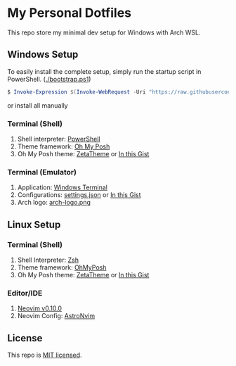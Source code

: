 # My Personal Dotfiles

This repo store my minimal dev setup for Windows with Arch WSL.

## Windows Setup

To easily install the complete setup, simply run the startup script in PowerShell. ([./bootstrap.ps1](./bootstrap.ps1))

```powershell
$ Invoke-Expression $(Invoke-WebRequest -Uri "https://raw.githubusercontent.com/freitaseric/dotfiles/main/bootstrap.ps1")
```

or install all manually

### Terminal (Shell)

1. Shell interpreter: [PowerShell](https://learn.microsoft.com/en-us/powershell/scripting/install/installing-powershell-on-windows?view=powershell-7.4)
2. Theme framework: [Oh My Posh](https://ohmyposh.dev/)
3. Oh My Posh theme: [ZetaTheme](./assets/omp/zeta-theme.omp.json) or [In this Gist](https://gist.githubusercontent.com/freitaseric/6ab2412223ab3931753c4659c380c015/raw/203cb9baca810835fb199e6263a4647d82427810/zeta-theme.omp.json)

### Terminal (Emulator)

1. Application: [Windows Terminal](https://apps.microsoft.com/detail/9n0dx20hk701)
2. Configurations: [settings.json](./assets/windows-terminal/settings.json) or [In this Gist](https://gist.githubusercontent.com/freitaseric/1b9d8b532cedd5035005248b20ef339c/raw/83dfa44635b06703a9eb67f238146f10622e3563/settings.json)
3. Arch logo: [arch-logo.png](./assets/windows-terminal/arch-logo.png)

## Linux Setup

### Terminal (Shell)

1. Shell Interpreter: [Zsh](https://www.zsh.org)
2. Theme framework: [OhMyPosh](https://ohmyposh.dev/)
3. Oh My Posh theme: [ZetaTheme](./assets/omp/zeta-theme.omp.json) or [In this Gist](https://gist.githubusercontent.com/freitaseric/6ab2412223ab3931753c4659c380c015/raw/203cb9baca810835fb199e6263a4647d82427810/zeta-theme.omp.json)

### Editor/IDE

1. [Neovim v0.10.0](https://neovim.io)
2. Neovim Config: [AstroNvim](https://astronvim.com)

## License

This repo is [MIT licensed](./LICENSE).